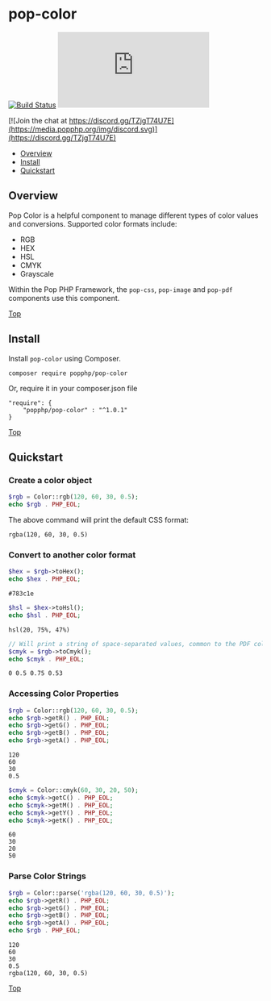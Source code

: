 pop-color
=========

[![Build Status](https://github.com/popphp/pop-color/workflows/phpunit/badge.svg)](https://github.com/popphp/pop-color/actions)
[![Coverage Status](http://cc.popphp.org/coverage.php?comp=pop-color)](http://cc.popphp.org/pop-color/)

[![Join the chat at https://discord.gg/TZjgT74U7E](https://media.popphp.org/img/discord.svg)](https://discord.gg/TZjgT74U7E)

* [Overview](#overview)
* [Install](#install)
* [Quickstart](#quickstart)

Overview
--------
Pop Color is a helpful component to manage different types of color values and conversions.
Supported color formats include:

- RGB
- HEX
- HSL
- CMYK
- Grayscale

Within the Pop PHP Framework, the `pop-css`, `pop-image` and `pop-pdf` components use this component. 

[Top](#pop-color)

Install
-------

Install `pop-color` using Composer.

    composer require popphp/pop-color

Or, require it in your composer.json file

    "require": {
        "popphp/pop-color" : "^1.0.1"
    }

[Top](#pop-color)

Quickstart
----------

### Create a color object

```php
$rgb = Color::rgb(120, 60, 30, 0.5);
echo $rgb . PHP_EOL;
```

The above command will print the default CSS format:

```text
rgba(120, 60, 30, 0.5)
```

### Convert to another color format

```php
$hex = $rgb->toHex();
echo $hex . PHP_EOL;
```

```text
#783c1e
```

```php
$hsl = $hex->toHsl();
echo $hsl . PHP_EOL;
```

```text
hsl(20, 75%, 47%)
```

```php
// Will print a string of space-separated values, common to the PDF color string format
$cmyk = $rgb->toCmyk();
echo $cmyk . PHP_EOL; 
```

```text
0 0.5 0.75 0.53
```

### Accessing Color Properties

```php
$rgb = Color::rgb(120, 60, 30, 0.5);
echo $rgb->getR() . PHP_EOL;
echo $rgb->getG() . PHP_EOL;
echo $rgb->getB() . PHP_EOL;
echo $rgb->getA() . PHP_EOL;
```

```text
120
60
30
0.5
```

```php
$cmyk = Color::cmyk(60, 30, 20, 50);
echo $cmyk->getC() . PHP_EOL;
echo $cmyk->getM() . PHP_EOL;
echo $cmyk->getY() . PHP_EOL;
echo $cmyk->getK() . PHP_EOL;
```

```text
60
30
20
50
```

### Parse Color Strings

```php
$rgb = Color::parse('rgba(120, 60, 30, 0.5)');
echo $rgb->getR() . PHP_EOL;
echo $rgb->getG() . PHP_EOL;
echo $rgb->getB() . PHP_EOL;
echo $rgb->getA() . PHP_EOL;
echo $rgb . PHP_EOL;
```

```text
120
60
30
0.5
rgba(120, 60, 30, 0.5)
```

[Top](#pop-color)

